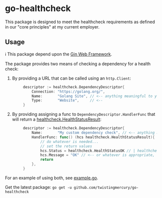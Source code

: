 # go-healthcheck

This package is designed to meet the healthcheck requirements as defined in our "core principles" at my current employer.

## Usage

:information_source: This package depend upon the [Gin Web Framework](https://github.com/gin-gonic/gin).

The package provides two means of checking a dependency for a health check:

1. By providing a URL that can be called using an `http.Client`:
   ```Go
        descriptor := healthcheck.DependencyDescriptor{
            Connection: "https://golang.org/",
            Name:       "Golang Site", // <-- anything meaningful to you
            Type:       "Website",     // <-- 
        }
   ```
2. By providing assigning a func to `DependencyDescriptor.HandlerFunc` that will return a [healthcheck.HealthStatusResult](./dependencies.go):
   ```Go
        descriptor := healthcheck.DependencyDescriptor{
            Name:       "My custom dependency check", // <-- anything meaningful to you
            HandlerFunc: func() (hcs healthcheck.HealthStatusResult){ 
                // do whatever is needed...
                // set the return values
                hcs.Status = healthcheck.HealthStatusOK // | healthcheck.HealthStatusWarning | healthcheck.HealthStatusCritical
                hcs.Message = "OK" // <-- or whatever is appropriate, can be empty
                return 
            },
        }
   ```

For an example of using both, see [example.go](example/example.go).  

Get the latest package: `go get -u github.com/twistingmercury/go-healthcheck`

